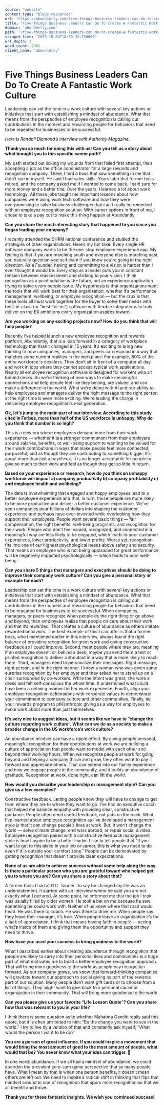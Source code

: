 ```yaml
---
source: "website"
content_type: "blogs_resources"
url: "https://abundantly.com/five-things-business-leaders-can-do-to-create-a-fantastic-work-culture/"
title: "Five Things Business Leaders Can Do To Create A Fantastic Work Culture"
domain: "abundantly.com"
path: "/five-things-business-leaders-can-do-to-create-a-fantastic-work-culture/"
scraped_time: "2025-10-04T18:53:20.750605"
url_depth: 1
word_count: 2001
client_name: "abundantly"
---
```


# Five Things Business Leaders Can Do To Create A Fantastic Work Culture

Leadership can set the tone in a work culture with several key actions or initiatives that start with establishing a mindset of abundance. What that means from the perspective of employee recognition is calling out contributions in the moment and rewarding people for behaviors that need to be repeated for businesses to be successful.

_Here is Randall Diamond’s interview with Authority Magazine._

**Thank you so much for doing this with us! Can you tell us a story about what brought you to this specific career path?**

My path started out licking my wounds from that failed first attempt, then accepting a job as the office administrator for a large rewards and recognition company. There, I had a boss that saw something in me that I didn’t see in myself. He said I had sales skills. Years later that former boss retired, and the company asked me if I wanted to come back. I said sure for more money and a better title. Over the years, I learned a lot about work technology. All these jobs taught me important lessons about how companies were using work tech software and how they were overpromising to solve business challenges that can’t really be remedied with an employee recognition solution. With career options in front of me, I chose to take a pay cut to make this thing happen at Abundantly.

**Can you share the most interesting story that happened to you since you began leading your company?**

I recently attended the SHRM national conference and studied the strategies of other organizations. Here’s my hot take: Every single HR software company wants to be the one-stop employee experience app. My feeling is that If you are marching south and everyone else is marching east, you naturally question yourself even if you know you’re going in the right direction. As a Founder, having and committing to a vision is harder than I ever thought it would be. Every step as a leader puts you in constant tension between reassessment and sticking to your vision. I think recognition as a point solution is the future, not an experience application trying to solve every people issue. My hypothesis is that organizations want the tools that will work best for their organization, whether it’s performance management, wellbeing, or employee recognition — but the crux is that these tools all must work together for the buyer to solve their needs with best-in-class (or “best-for-us”) software with flexible integrations to truly deliver on the EX ambitions every organization aspires toward.

**Are you working on any exciting projects now? How do you think that will help people?**

Recently I’ve helped launch a new employee recognition and rewards platform, Abundantly, that is a leap forward in a category of workplace technology that hasn’t changed in 15 years. It’s exciting to bring new thinking to how companies, managers, and peers can respond in a way that matches some current realities in the workplace. For example, 80% of the entire workforce is deskless. They don’t sit in front of a computer all day and work in jobs where they cannot access typical work applications. Nearly all employee recognition software is designed for workers who sit behind desks. So we’re thinking of new ways to make meaningful connections and help people feel like they belong, are valued, and can make a difference in the world. What we’re doing with AI and our ability to help employees and managers deliver the right message to the right person at the right time is even more exciting. We’re leading the charge in delivering employee recognition’s next generation.

**Ok, let’s jump to the main part of our interview. According to** [**this study**](https://www.forbes.com/sites/davidsturt/2018/03/08/10-shocking-workplace-stats-you-need-to-know/#20cf78bcf3af) **cited in Forbes, more than half of the US workforce is unhappy. Why do you think that number is so high?**

This is a new era where employees demand more from their work experience — whether it is a stronger commitment from their employers around salaries, benefits, or well-being support to wanting to be valued for their work contributions in ways that make people feel more connected, purposeful, and as though they are contributing to something bigger. It’s about more than just a paycheck. It is no longer acceptable for people to give so much to their work and feel as though they get so little in return.

**Based on your experience or research, how do you think an unhappy workforce will impact a) company productivity b) company profitability c) and employee health and wellbeing?**

The data is overwhelming that engaged and happy employees lead to a better employee experience and that, in turn, those people are more likely to be more productive and deliver a better customer experience. We’ve seen companies pour billions of dollars into shaping the customer experience and perhaps have over-invested while overlooking how they support their employees. People want several basic things — fair compensation, the right benefits, well-being programs, and recognition for their work. People who don’t feel valued, recognized, and connected in a meaningful way are less likely to be engaged, which leads to poor customer experiences, lower productivity, and lower profits. Worse yet, recognition fits into one of our highest psychological needs above safety and security. That means an employee who is not being applauded for great performance will be negatively impacted psychologically — which leads to poor well-being.

**Can you share 5 things that managers and executives should be doing to improve their company work culture? Can you give a personal story or example for each?**

Leadership can set the tone in a work culture with several key actions or initiatives that start with establishing a mindset of abundance. What that means from the perspective of employee recognition is calling out contributions in the moment and rewarding people for behaviors that need to be repeated for businesses to be successful. When companies, managers, or peers recognize when people do the right thing or go above and beyond, then employees realize that people do care about their work and that it’s rewarded. That creates a culture of abundance as others imitate rewarded behaviors. The best example of this I can offer is that a former boss, who I mentioned earlier in this interview, always found the right balance of providing recognition for great work and giving constructive feedback so I could improve. Second, meet people where they are, meaning if an employee doesn’t sit behind a desk, maybe you send them a text or printed recognition to deliver a shoutout in a way that is more likely to reach them. Third, managers need to personalize their messages. Right message, right person, and in the right manner. I know a woman who was given some surprise recognition by her employer and they asked her to stand up on a chair surrounded by co-workers. While the intent was great, she wore a dress and felt self-conscious the whole time. It undermined what could have been a defining moment in her work experience. Fourth, align your employee recognition celebrations with corporate values to demonstrate your commitment to company culture and other communities. Finally, tie your rewards program to philanthropic giving as a way for employees to make work about more than just themselves.

**It’s very nice to suggest ideas, but it seems like we have to “change the culture regarding work culture”. What can we do as a society to make a broader change in the US workforce’s work culture?**

An abundance mindset can have a ripple effect. By giving people personal, meaningful recognition for their contributions at work we are building a culture of appreciation that people want to model with each other and beyond their working hours. When we recognize people at work for going beyond and helping a company thrive and grow, they often want to pay it forward and appreciate others. That can extend into our family experience and how we engage people in the community, and it builds an abundance of gratitude. Recognition at work, done right, can lift the world.

**How would you describe your leadership or management style? Can you give us a few examples?**

Constructive feedback. Letting people know they will have to change to get from where they are to where they want to go. I’ve had an executive coach that helped me balance empathy with providing clear, constructive guidance. People often need useful feedback, not pats on the back. What I’ve learned about employee recognition as I’ve developed a management style is that it can change people’s lives at work. But, it won’t change the world — solve climate change, end wars abroad, or repair social divides. Employee recognition paired with a constructive feedback management style is how I aspire to be a better leader. I like to tell people that “if you want to get to this place in your job or career, this is what you need to do even if it is outside your comfort zone.” People can be demotivated by getting recognition that doesn’t provide clear expectations.

**None of us are able to achieve success without some help along the way. Is there a particular person who you are grateful toward who helped get you to where you are? Can you share a story about that?**

A former boss I had at O.C. Tanner. To say he changed my life was an understatement. It started with an interview where he said you are not exactly what I pictured. At some point, he informed me that the job I took was usually filled by older women. He took a bet on me because he saw something he could work with. Neither of us knew where that road would head. He was there to coach. He was there to drive me. When people say they leave their manager, it’s true. When people leave an organization it’s for a lack of appreciation. I think that means having faith in people — seeing what’s inside of them and giving them the opportunity and support they need to thrive.

**How have you used your success to bring goodness to the world?**

What I described earlier about creating abundance through recognition that people are likely to carry into their personal lives and communities is a huge part of what motivates me to build a better employee recognition approach. That will bring more goodness to the world as people pay recognition forward. As our company grows, we know that forward-thinking companies will gravitate toward our approach to social giving as part of the rewards part of our solution. Many people don’t want gift cards or to choose from a list of things. They might want to give back to a personal cause or organization in their community. That will bring more goodness to the world.

**Can you please give us your favorite “Life Lesson Quote”? Can you share how that was relevant to you in your life?**

I think there is some question as to whether Mahatma Gandhi really said this quote, but it is often attributed to him: “Be the change you want to see in the world.” I try to live by a version of that and constantly ask myself, “What would the person I want to be do?”

**You are a person of great influence. If you could inspire a movement that would bring the most amount of good to the most amount of people, what would that be? You never know what your idea can trigger. 🙂**

In one word: abundance. If we all had a mindset of abundance, we could abandon the prevalent zero-sum game perspective that so many people have. What I mean by that is when one person benefits, it doesn’t mean others are left out. We need to inspire a radical shift in thinking that flips that mindset around to one of recognition that spurs more recognition so that we all benefit and thrive.

**Thank you for these fantastic insights. We wish you continued success!**